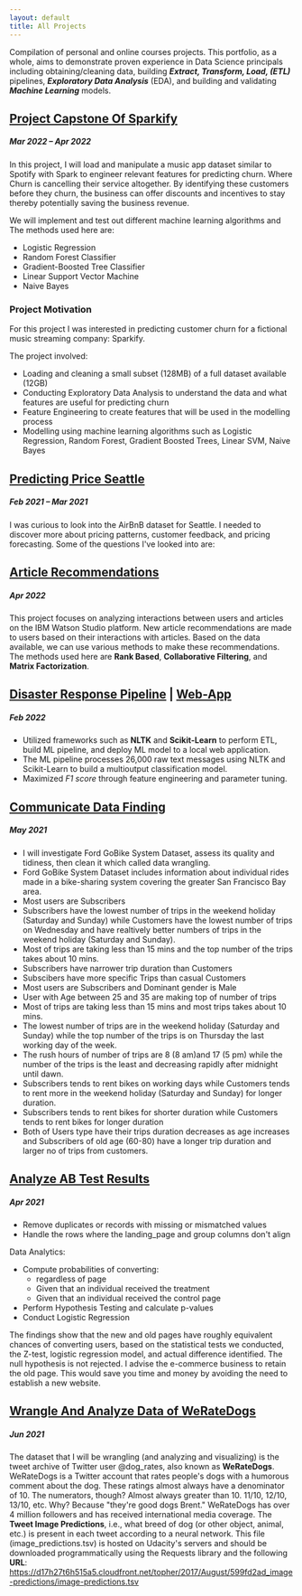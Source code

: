 ```yaml
---
layout: default
title: All Projects
---
```


Compilation of personal and online courses projects. This portfolio, as a whole, aims to demonstrate proven experience in Data Science principals including obtaining/cleaning data, building ***Extract, Transform, Load, (ETL)*** pipelines, ***Exploratory Data Analysis*** (EDA), and building and validating ***Machine Learning*** models.

## [Project Capstone Of Sparkify](https://abdishakury.github.io/Project_Capstone_Of_Sparkify)
##### Mar 2022 – Apr 2022
In this project, I will load and manipulate a music app dataset similar to Spotify with Spark to engineer relevant features for predicting churn. Where Churn is cancelling their service altogether. By identifying these customers before they churn, the business can offer discounts and incentives to stay thereby potentially saving the business revenue. 

We will implement and test out different machine learning algorithms and The methods used here are:

- Logistic Regression
- Random Forest Classifier
- Gradient-Boosted Tree Classifier
- Linear Support Vector Machine
- Naive Bayes


### Project Motivation

For this project I was interested in predicting customer churn for a fictional music streaming company: Sparkify.

The project involved:

- Loading and cleaning a small subset (128MB) of a full dataset available (12GB) 
- Conducting Exploratory Data Analysis to understand the data and what features are useful for predicting churn
- Feature Engineering to create features that will be used in the modelling process
- Modelling using machine learning algorithms such as Logistic Regression, Random Forest, Gradient Boosted Trees, Linear SVM, Naive Bayes 

## [Predicting Price Seattle](https://abdishakury.github.io/Predicting-Price-Seattle)
##### Feb 2021 – Mar 2021
I was curious to look into the AirBnB dataset for Seattle. I needed to discover more about pricing patterns, customer feedback, and pricing forecasting. Some of the questions I've looked into are:
 
## [Article Recommendations](https://abdishakury.github.io/Recommendations-IBM)
##### Apr 2022
This project focuses on analyzing interactions between users and articles on the IBM Watson Studio platform. New article recommendations are made to users based on their interactions with articles. Based on the data available, we can use various methods to make these recommendations. The methods used here are **Rank Based**, **Collaborative Filtering**, and **Matrix Factorization**.


## [Disaster Response Pipeline](https://github.com/Abdishakury/abdishakur-disaster-response) | [Web-App](https://abdishakur-disaster-response.herokuapp.com/)
##### Feb 2022
 - Utilized frameworks such as **NLTK** and **Scikit-Learn** to perform ETL, build ML pipeline, and deploy ML model to a local web application.
 - The ML pipeline processes 26,000 raw text messages using NLTK and Scikit-Learn to build a multioutput classification model.
 - Maximized *F1 score* through feature engineering and parameter tuning.


## [Communicate Data Finding](https://abdishakury.github.io/Communicate_Data_Finding) 
##### May 2021
 - I will investigate Ford GoBike System Dataset, assess its quality and tidiness, then clean it which called data wrangling.
 - Ford GoBike System Dataset includes information about individual rides made in a bike-sharing system covering the greater San Francisco Bay area.
 - Most users are Subscribers
 - Subscribers have the lowest number of trips in the weekend holiday (Saturday and Sunday) while Customers have the lowest number of trips on Wednesday 
   and have   realtively better numbers of trips in the weekend holiday (Saturday and Sunday).
 - Most of trips are taking less than 15 mins and the top number of the trips takes about 10 mins.
 - Subscribers have narrower trip duration than Customers
 - Subscibers have more specific Trips than casual Customers
 - Most users are Subscribers and Dominant gender is Male 
 - User with Age between 25 and 35 are making top of number of trips 
 - Most of trips are taking less than 15 mins and most trips takes about 10 mins.
 - The lowest number of trips are in the weekend holiday (Saturday and Sunday) while the top number of the trips is on Thursday the last working day of the week.
 - The rush hours of number of trips are 8 (8 am)and 17 (5 pm) while the number of the trips is the least and decreasing rapidly after midnight until dawn.
 - Subscribers tends to rent bikes on working days while Customers tends to rent more in the weekend holiday (Saturday and Sunday) for longer duration.
 - Subscribers tends to rent bikes for shorter duration while Customers tends to rent bikes for longer duration
 - Both of Users type have their trips duration decreases as age increases and Subscribers of old age (60-80) have a longer trip duration and larger no of trips 
   from customers.


## [Analyze AB Test Results](https://abdishakury.github.io/Analyze_AB_Test_Results) 
##### Apr 2021 
 - Remove duplicates or records with missing or mismatched values
 - Handle the rows where the landing_page and group columns don't align
 
 Data Analytics:
- Compute probabilities of converting: 
    - regardless of page
    - Given that an individual received the treatment
    - Given that an individual received the control page
- Perform Hypothesis Testing and calculate p-values
- Conduct Logistic Regression

The findings show that the new and old pages have roughly equivalent chances of converting users, based on the statistical tests we conducted, the Z-test, logistic regression model, and actual difference identified. The null hypothesis is not rejected. I advise the e-commerce business to retain the old page. This would save you time and money by avoiding the need to establish a new website.

## [Wrangle And Analyze Data of **WeRateDogs**](https://abdishakury.github.io/wrangle-and-analyze-data)
##### Jun 2021
The dataset that I will be wrangling (and analyzing and visualizing) is the tweet archive of Twitter user @dog_rates, also known as **WeRateDogs**. WeRateDogs is a Twitter account that rates people's dogs with a humorous comment about the dog. These ratings almost always have a denominator of 10. The numerators, though? Almost always greater than 10. 11/10, 12/10, 13/10, etc. Why? Because "they're good dogs Brent." WeRateDogs has over 4 million followers and has received international media coverage.
The **Tweet Image Predictions**, i.e., what breed of dog (or other object, animal, etc.) is present in each tweet according to a neural network. This file (image_predictions.tsv) is hosted on Udacity's servers and should be downloaded programmatically using the Requests library and the following **URL**: https://d17h27t6h515a5.cloudfront.net/topher/2017/August/599fd2ad_image-predictions/image-predictions.tsv


